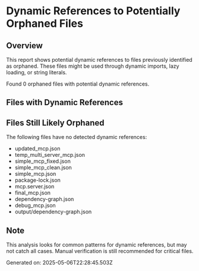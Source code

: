 # Dynamic References to Potentially Orphaned Files

## Overview
This report shows potential dynamic references to files previously identified as orphaned.
These files might be used through dynamic imports, lazy loading, or string literals.

Found 0 orphaned files with potential dynamic references.

## Files with Dynamic References



## Files Still Likely Orphaned

The following files have no detected dynamic references:

- updated_mcp.json
- temp_multi_server_mcp.json
- simple_mcp_fixed.json
- simple_mcp_clean.json
- simple_mcp.json
- package-lock.json
- mcp.server.json
- final_mcp.json
- dependency-graph.json
- debug_mcp.json
- output/dependency-graph.json

## Note

This analysis looks for common patterns for dynamic references, but may not catch all cases.
Manual verification is still recommended for critical files.

Generated on: 2025-05-06T22:28:45.503Z
